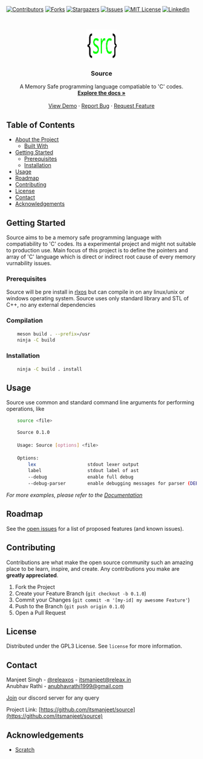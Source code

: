 <!--
*** Thanks for checking out this README Template. If you have a suggestion that would
*** make this better, please fork the repo and create a pull request or simply open
*** an issue with the tag "enhancement".
*** Thanks again! Now go create something AMAZING! :D
-->





<!-- PROJECT SHIELDS -->
<!--
*** I'm using markdown "reference style" links for readability.
*** Reference links are enclosed in brackets [ ] instead of parentheses ( ).
*** See the bottom of this document for the declaration of the reference variables
*** for contributors-url, forks-url, etc. This is an optional, concise syntax you may use.
*** https://www.markdownguide.org/basic-syntax/#reference-style-links
-->
[![Contributors][contributors-shield]][contributors-url]
[![Forks][forks-shield]][forks-url]
[![Stargazers][stars-shield]][stars-url]
[![Issues][issues-shield]][issues-url]
[![MIT License][license-shield]][license-url]
[![LinkedIn][linkedin-shield]][linkedin-url]



<!-- PROJECT LOGO -->
<br />
<p align="center">
  <a href="https://github.com/itsmanjeet/source.git">
    <img src="data/logo.svg" alt="Logo" width="80" height="80">
  </a>

  <h3 align="center">Source</h3>

  <p align="center">
    A Memory Safe programming language compatiable to 'C' codes.
    <br />
    <a href="https://github.com/itsmanjeet/source"><strong>Explore the docs »</strong></a>
    <br />
    <br />
    <a href="https://github.com/itsmanjeet/source">View Demo</a>
    ·
    <a href="https://github.com/itsmanjeet/source/issues">Report Bug</a>
    ·
    <a href="https://github.com/itsmanjeet/source/issues">Request Feature</a>
  </p>
</p>



<!-- TABLE OF CONTENTS -->
## Table of Contents

* [About the Project](#about-the-project)
  * [Built With](#built-with)
* [Getting Started](#getting-started)
  * [Prerequisites](#prerequisites)
  * [Installation](#installation)
* [Usage](#usage)
* [Roadmap](#roadmap)
* [Contributing](#contributing)
* [License](#license)
* [Contact](#contact)
* [Acknowledgements](#acknowledgements)




<!-- GETTING STARTED -->
## Getting Started

Source aims to be a memory safe programming language with compatiability to 'C' codes. Its a experimental project and might not suitable to production use. Main focus of this project is to define the pointers and array of 'C' language which is direct or indirect root cause of every memory vurnability issues.

### Prerequisites

Source will be pre install in [rlxos](https://releax.in/) but can compile in on any linux/unix or windows operating system. Source uses only standard library and STL of C++, no any external dependencies


### Compilation
```bash
    meson build . --prefix=/usr
    ninja -C build
```

### Installation
``` bash
    ninja -C build . install
```

<!-- USAGE EXAMPLES -->
## Usage
Source use common and standard command line arguments for performing operations, like
```bash
    source <file>
```

```bash
    Source 0.1.0 

    Usage: Source [options] <file>

    Options:
        lex                   stdout lexer output
        label                 stdout label of ast
        --debug               enable full debug
        --debug-parser        enable debugging messages for parser (DEBUG=full)
```

_For more examples, please refer to the [Documentation](https://github.com/itsmanjeet/source/docs/Source.html)_



<!-- ROADMAP -->
## Roadmap

See the [open issues](https://github.com/itsmanjeet/source/issues) for a list of proposed features (and known issues).



<!-- CONTRIBUTING -->
## Contributing

Contributions are what make the open source community such an amazing place to be learn, inspire, and create. Any contributions you make are **greatly appreciated**.

1. Fork the Project
2. Create your Feature Branch (`git checkout -b 0.1.0`)
3. Commit your Changes (`git commit -m '[my-id] my awesome Feature'`)
4. Push to the Branch (`git push origin 0.1.0`)
5. Open a Pull Request



<!-- LICENSE -->
## License

Distributed under the GPL3 License. See `license` for more information.



<!-- CONTACT -->
## Contact
Manjeet Singh - [@releaxos](https://twitter.com/releaxos) - itsmanjeet@releax.in <br />
Anubhav Rathi - anubhavrathi1999@gmail.com

[Join](https://discord.gg/TXTxDTYcdg) our discord server for any query


Project Link: [https://github.com/itsmanjeet/source](https://github.com/itsmanjeet/source)



<!-- ACKNOWLEDGEMENTS -->
## Acknowledgements
* [Scratch](https://github.com/venomlinux/scratchpkg)





<!-- MARKDOWN LINKS & IMAGES -->
<!-- https://www.markdownguide.org/basic-syntax/#reference-style-links -->
[contributors-shield]: https://img.shields.io/github/contributors/itsmanjeet/source.svg?style=flat-square
[contributors-url]: https://github.com/itsmanjeet/source/graphs/contributors
[forks-shield]: https://img.shields.io/github/forks/itsmanjeet/source.svg?style=flat-square
[forks-url]: https://github.com/itsmanjeet/source/network/members
[stars-shield]: https://img.shields.io/github/stars/itsmanjeet/source.svg?style=flat-square
[stars-url]: https://github.com/itsmanjeet/source/stargazers
[issues-shield]: https://img.shields.io/github/issues/itsmanjeet/source.svg?style=flat-square
[issues-url]: https://github.com/itsmanjeet/source/issues
[license-shield]: https://img.shields.io/github/license/itsmanjeet/source.svg?style=flat-square
[license-url]: https://github.com/itsmanjeet/source/blob/master/license
[linkedin-shield]: https://img.shields.io/badge/-LinkedIn-black.svg?style=flat-square&logo=linkedin&colorB=555
[linkedin-url]: https://linkedin.com/in/releax
